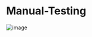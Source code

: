 # Manual-Testing
![image](https://github.com/shrutiyadav533/Manual-Testing/assets/64632028/8ceeedb8-8fe7-43b9-b7a6-62a4ddbb0a2d)

